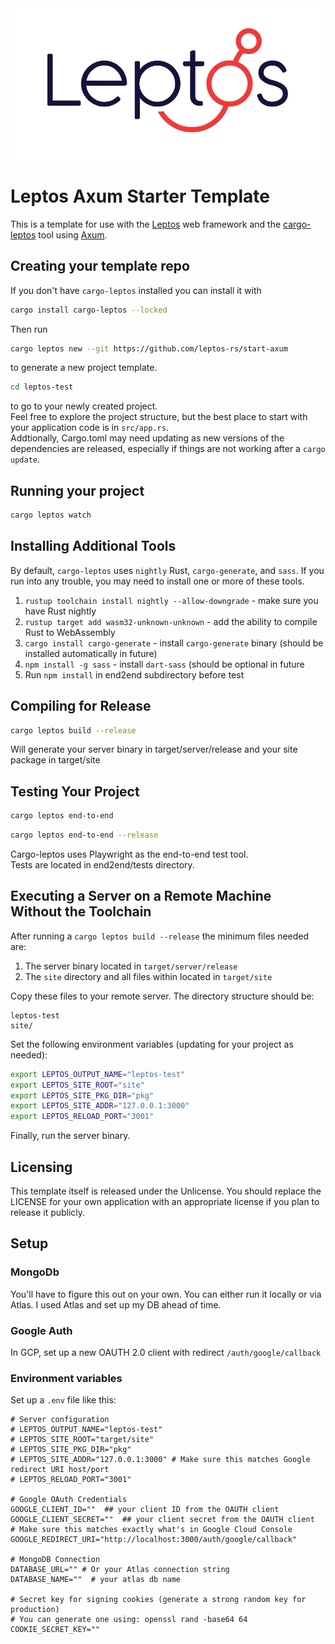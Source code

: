 <picture>
    <source srcset="https://raw.githubusercontent.com/leptos-rs/leptos/main/docs/logos/Leptos_logo_Solid_White.svg" media="(prefers-color-scheme: dark)">
    <img src="https://raw.githubusercontent.com/leptos-rs/leptos/main/docs/logos/Leptos_logo_RGB.svg" alt="Leptos Logo">
</picture>

# Leptos Axum Starter Template

This is a template for use with the [Leptos](https://github.com/leptos-rs/leptos) web framework and the [cargo-leptos](https://github.com/akesson/cargo-leptos) tool using [Axum](https://github.com/tokio-rs/axum).

## Creating your template repo

If you don't have `cargo-leptos` installed you can install it with

```bash
cargo install cargo-leptos --locked
```

Then run
```bash
cargo leptos new --git https://github.com/leptos-rs/start-axum
```

to generate a new project template.

```bash
cd leptos-test
```

to go to your newly created project.  
Feel free to explore the project structure, but the best place to start with your application code is in `src/app.rs`.  
Addtionally, Cargo.toml may need updating as new versions of the dependencies are released, especially if things are not working after a `cargo update`.

## Running your project

```bash
cargo leptos watch
```

## Installing Additional Tools

By default, `cargo-leptos` uses `nightly` Rust, `cargo-generate`, and `sass`. If you run into any trouble, you may need to install one or more of these tools.

1. `rustup toolchain install nightly --allow-downgrade` - make sure you have Rust nightly
2. `rustup target add wasm32-unknown-unknown` - add the ability to compile Rust to WebAssembly
3. `cargo install cargo-generate` - install `cargo-generate` binary (should be installed automatically in future)
4. `npm install -g sass` - install `dart-sass` (should be optional in future
5. Run `npm install` in end2end subdirectory before test

## Compiling for Release
```bash
cargo leptos build --release
```

Will generate your server binary in target/server/release and your site package in target/site

## Testing Your Project
```bash
cargo leptos end-to-end
```

```bash
cargo leptos end-to-end --release
```

Cargo-leptos uses Playwright as the end-to-end test tool.  
Tests are located in end2end/tests directory.

## Executing a Server on a Remote Machine Without the Toolchain
After running a `cargo leptos build --release` the minimum files needed are:

1. The server binary located in `target/server/release`
2. The `site` directory and all files within located in `target/site`

Copy these files to your remote server. The directory structure should be:
```text
leptos-test
site/
```
Set the following environment variables (updating for your project as needed):
```sh
export LEPTOS_OUTPUT_NAME="leptos-test"
export LEPTOS_SITE_ROOT="site"
export LEPTOS_SITE_PKG_DIR="pkg"
export LEPTOS_SITE_ADDR="127.0.0.1:3000"
export LEPTOS_RELOAD_PORT="3001"
```
Finally, run the server binary.

## Licensing

This template itself is released under the Unlicense. You should replace the LICENSE for your own application with an appropriate license if you plan to release it publicly.

## Setup
### MongoDb
You'll have to figure this out on your own.  You can either run it locally or via Atlas.  I used Atlas and set up my 
DB ahead of time.
### Google Auth
In GCP, set up a new OAUTH 2.0 client with redirect `/auth/google/callback`
### Environment variables
Set up a `.env` file like this:
```
# Server configuration
# LEPTOS_OUTPUT_NAME="leptos-test"
# LEPTOS_SITE_ROOT="target/site"
# LEPTOS_SITE_PKG_DIR="pkg"
# LEPTOS_SITE_ADDR="127.0.0.1:3000" # Make sure this matches Google redirect URI host/port
# LEPTOS_RELOAD_PORT="3001"

# Google OAuth Credentials
GOOGLE_CLIENT_ID=""  ## your client ID from the OAUTH client
GOOGLE_CLIENT_SECRET=""  ## your client secret from the OAUTH client
# Make sure this matches exactly what's in Google Cloud Console
GOOGLE_REDIRECT_URI="http://localhost:3000/auth/google/callback"

# MongoDB Connection
DATABASE_URL="" # Or your Atlas connection string
DATABASE_NAME=""  # your atlas db name

# Secret key for signing cookies (generate a strong random key for production)
# You can generate one using: openssl rand -base64 64
COOKIE_SECRET_KEY=""
```
